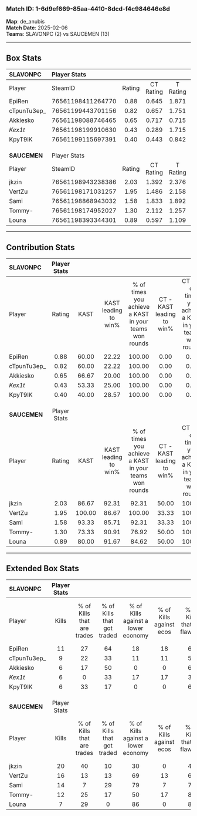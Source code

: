 ### Match ID: 1-6d9ef669-85aa-4410-8dcd-f4c984646e8d  
**Map**: de_anubis  
**Match Date**: 2025-02-06  
**Teams**: SLAVONPC (2) vs SAUCEMEN (13)  

---  

## Box Stats  

| **SLAVONPC** | Player Stats      |        |           |          |        |       |       |         |        |      |     |
| :- | :- | :-: | :-: | :-: | :-: | :-: | :-: | :-: | :-: | :-: | :-: |
| Player       | SteamID           | Rating | CT Rating | T Rating |  KAST  |  ADR  | Kills | Assists | Deaths | K/D  | HS% |
| EpiRen       | 76561198411264770 |  0.88  |   0.645   |  1.871   | 60.00  | 82.1  |  11   |    2    |   15   | 0.73 | 81  |
| cTpunTu3ep_  | 76561199443701156 |  0.82  |   0.657   |  1.751   | 60.00  | 76.5  |   9   |    3    |   13   | 0.69 | 66  |
| Akkiesko     | 76561198088746465 |  0.65  |   0.717   |  0.715   | 66.67  | 60.5  |   6   |    3    |   13   | 0.46 | 83  |
| _Kex1t_      | 76561198199910630 |  0.43  |   0.289   |  1.715   | 53.33  | 50.6  |   6   |    1    |   15   | 0.40 | 50  |
| KpyT9lK      | 76561199115697391 |  0.40  |   0.443   |  0.842   | 40.00  | 58.3  |   6   |    2    |   14   | 0.43 | 16  |
|              |                   |        |           |          |        |       |       |         |        |      |     |
|              |                   |        |           |          |        |       |       |         |        |      |     |
|              |                   |        |           |          |        |       |       |         |        |      |     |
| **SAUCEMEN** | Player Stats      |        |           |          |        |       |       |         |        |      |     |
| Player       | SteamID           | Rating | CT Rating | T Rating |  KAST  |  ADR  | Kills | Assists | Deaths | K/D  | HS% |
| jkzin        | 76561198943238386 |  2.03  |   1.392   |  2.376   | 86.67  | 131.9 |  20   |    7    |   8    | 2.50 | 35  |
| VertZu       | 76561198171031257 |  1.95  |   1.486   |  2.158   | 100.00 | 109.8 |  16   |    9    |   5    | 3.20 | 50  |
| Sami         | 76561198868943032 |  1.58  |   1.833   |  1.892   | 93.33  | 92.9  |  14   |    3    |   8    | 1.75 | 64  |
| Tommy-       | 76561198174952027 |  1.30  |   2.112   |  1.257   | 73.33  | 85.7  |  12   |    8    |   9    | 1.33 | 66  |
| Louna        | 76561198393344301 |  0.89  |   0.597   |  1.109   | 80.00  | 45.3  |   7   |    2    |   9    | 0.78 | 57  |
---  

## Contribution Stats  

| **SLAVONPC** | Player Stats |        |                      |                                                        |                           |                                                             |                          |                                                            |
| :- | :-: | :-: | :-: | :-: | :-: | :-: | :-: | :-: |
| Player       |    Rating    |  KAST  | KAST leading to win% | % of times you achieve a KAST in your teams won rounds | CT - KAST leading to win% | CT - % of times you achieve a KAST in your teams won rounds | T - KAST leading to win% | T - % of times you achieve a KAST in your teams won rounds |
| EpiRen       |     0.88     | 60.00  |        22.22         |                         100.00                         |           0.00            |                            0.00                             |          66.67           |                           100.00                           |
| cTpunTu3ep_  |     0.82     | 60.00  |        22.22         |                         100.00                         |           0.00            |                            0.00                             |          100.00          |                           100.00                           |
| Akkiesko     |     0.65     | 66.67  |        20.00         |                         100.00                         |           0.00            |                            0.00                             |          66.67           |                           100.00                           |
| _Kex1t_      |     0.43     | 53.33  |        25.00         |                         100.00                         |           0.00            |                            0.00                             |          66.67           |                           100.00                           |
| KpyT9lK      |     0.40     | 40.00  |        28.57         |                         100.00                         |           0.00            |                            0.00                             |          100.00          |                           100.00                           |
|              |              |        |                      |                                                        |                           |                                                             |                          |                                                            |
|              |              |        |                      |                                                        |                           |                                                             |                          |                                                            |
|              |              |        |                      |                                                        |                           |                                                             |                          |                                                            |
| **SAUCEMEN** | Player Stats |        |                      |                                                        |                           |                                                             |                          |                                                            |
| Player       |    Rating    |  KAST  | KAST leading to win% | % of times you achieve a KAST in your teams won rounds | CT - KAST leading to win% | CT - % of times you achieve a KAST in your teams won rounds | T - KAST leading to win% | T - % of times you achieve a KAST in your teams won rounds |
| jkzin        |     2.03     | 86.67  |        92.31         |                         92.31                          |           50.00           |                           100.00                            |          100.00          |                           91.67                            |
| VertZu       |     1.95     | 100.00 |        86.67         |                         100.00                         |           33.33           |                           100.00                            |          100.00          |                           100.00                           |
| Sami         |     1.58     | 93.33  |        85.71         |                         92.31                          |           33.33           |                           100.00                            |          100.00          |                           91.67                            |
| Tommy-       |     1.30     | 73.33  |        90.91         |                         76.92                          |           50.00           |                           100.00                            |          100.00          |                           75.00                            |
| Louna        |     0.89     | 80.00  |        91.67         |                         84.62                          |           50.00           |                           100.00                            |          100.00          |                           83.33                            |
---  

## Extended Box Stats  

| **SLAVONPC** | Player Stats |                            |                            |                                    |                         |                              |                                 |        |                             |                                     |                          |                               |                            |
| :- | :-: | :-: | :-: | :-: | :-: | :-: | :-: | :-: | :-: | :-: | :-: | :-: | :-: |
| Player       |    Kills     | % of Kills that are trades | % of Kills that got traded | % of Kills against a lower economy | % of Kills against ecos | % of Kills that are flawless | % of Kills that are close duels | Deaths | % of Deaths that get traded | % of Deaths against a lower economy | % of Deaths against ecos | % of Deaths that are flawless | % of Deaths that are close |
| EpiRen       |      11      |             27             |             64             |                 18                 |           18            |              64              |               18                |   15   |              0              |                  7                  |            7             |              53               |             0              |
| cTpunTu3ep_  |      9       |             22             |             33             |                 11                 |           11            |              56              |                0                |   13   |              8              |                  0                  |            0             |              62               |             15             |
| Akkiesko     |      6       |             17             |             50             |                 0                  |            0            |              67              |               17                |   13   |             15              |                  0                  |            0             |              54               |             0              |
| _Kex1t_      |      6       |             0              |             33             |                 17                 |           17            |              33              |                0                |   15   |             27              |                  7                  |            7             |              80               |             13             |
| KpyT9lK      |      6       |             33             |             17             |                 0                  |            0            |              67              |                0                |   14   |             14              |                  7                  |            7             |              57               |             21             |
|              |              |                            |                            |                                    |                         |                              |                                 |        |                             |                                     |                          |                               |                            |
|              |              |                            |                            |                                    |                         |                              |                                 |        |                             |                                     |                          |                               |                            |
|              |              |                            |                            |                                    |                         |                              |                                 |        |                             |                                     |                          |                               |                            |
| **SAUCEMEN** | Player Stats |                            |                            |                                    |                         |                              |                                 |        |                             |                                     |                          |                               |                            |
| Player       |    Kills     | % of Kills that are trades | % of Kills that got traded | % of Kills against a lower economy | % of Kills against ecos | % of Kills that are flawless | % of Kills that are close duels | Deaths | % of Deaths that get traded | % of Deaths against a lower economy | % of Deaths against ecos | % of Deaths that are flawless | % of Deaths that are close |
| jkzin        |      20      |             40             |             10             |                 30                 |            0            |              45              |               10                |   8    |             50              |                 63                  |            13            |              50               |             13             |
| VertZu       |      16      |             13             |             13             |                 69                 |           13            |              63              |               19                |   5    |             40              |                 40                  |            0             |              40               |             20             |
| Sami         |      14      |             7              |             29             |                 79                 |            7            |              71              |               14                |   8    |             63              |                 38                  |            0             |              75               |             0              |
| Tommy-       |      12      |             25             |             17             |                 50                 |           17            |              83              |                0                |   9    |             33              |                 56                  |            0             |              78               |             0              |
| Louna        |      7       |             29             |             0              |                 86                 |            0            |              86              |                0                |   9    |             33              |                 33                  |            0             |              56               |             11             |

